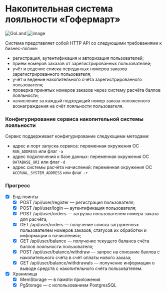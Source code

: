 # Накопительная система лояльности «Гофермарт»
![GoLand](https://img.shields.io/badge/GoLand-0f0f0f?&style=for-the-badge&logo=goland&logoColor=white)
![image](https://pictures.s3.yandex.net:443/resources/gophermart2x_1634502166.png)

Система представляет собой HTTP API со следующими требованиями к бизнес-логике:

* регистрация, аутентификация и авторизация пользователей;
* приём номеров заказов от зарегистрированных пользователей;
* учёт и ведение списка переданных номеров заказов зарегистрированного пользователя;
* учёт и ведение накопительного счёта зарегистрированного пользователя;
* проверка принятых номеров заказов через систему расчёта баллов лояльности;
* начисление за каждый подходящий номер заказа положенного вознаграждения на счёт лояльности пользователя.

### Конфигурирование сервиса накопительной системы лояльности

Сервис поддерживает конфигурирование следующими методами:

- адрес и порт запуска сервиса: переменная окружения ОС `RUN_ADDRESS` или флаг `-a`
- адрес подключения к базе данных: переменная окружения ОС `DATABASE_URI` или флаг `-d`
- адрес системы расчёта начислений: переменная окружения ОС `ACCRUAL_SYSTEM_ADDRESS` или флаг `-r`


### Прогресс
- [X] Енд-поинты
  - [X] POST /api/user/register — регистрация пользователя;
  - [X] POST /api/user/login — аутентификация пользователя;
  - [X] POST /api/user/orders — загрузка пользователем номера заказа для расчёта;
  - [X] GET /api/user/orders — получение списка загруженных пользователем номеров заказов, статусов их обработки и информации о начислениях;
  - [X] GET /api/user/balance — получение текущего баланса счёта баллов лояльности пользователя;
  - [X] POST /api/user/balance/withdraw — запрос на списание баллов с накопительного счёта в счёт оплаты нового заказа;
  - [X] GET /api/user/balance/withdrawals — получение информации о выводе средств с накопительного счёта пользователем.
- [X] Хранилища
  - [X] MemStorage — в памяти приложения
  - [X] PgStorage — с использованием PostgresSQL
